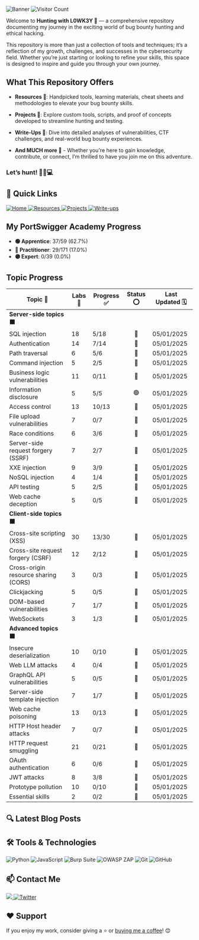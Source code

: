 ![Banner](https://github.com/L0WK3Y-IAAN/Hunting-With-L0WK3Y/blob/main/src/img/HWL.gif?raw=true)
![Visitor Count](https://profile-counter.glitch.me/Hunting-With-L0WK3Y/count.svg)


Welcome to **Hunting with L0WK3Y 👾** — a comprehensive repository documenting my journey in the exciting world of bug bounty hunting and ethical hacking.  

This repository is more than just a collection of tools and techniques; it’s a reflection of my growth, challenges, and successes in the cybersecurity field. Whether you’re just starting or looking to refine your skills, this space is designed to inspire and guide you through your own journey.  

## What This Repository Offers  

- **Resources 📖**: Handpicked tools, learning materials, cheat sheets and methodologies to elevate your bug bounty skills. 
  
- **Projects 🧪**: Explore custom tools, scripts, and proof of concepts developed to streamline hunting and testing.  
  
- **Write-Ups 📝**: Dive into detailed analyses of vulnerabilities, CTF challenges, and real-world bug bounty experiences.  
  
- **And MUCH more 👀** -  Whether you're here to gain knowledge, contribute, or connect, I’m thrilled to have you join me on this adventure.  

### Let’s hunt! 🕵️‍♂️💻  


## 🔗 Quick Links

<div align="left">
  <a href="https://github.com/L0WK3Y-IAAN/Hunting-With-L0WK3Y">
    <img src="https://img.shields.io/badge/Home-930b18?style=for-the-badge&logo=github&logoColor=white" alt="Home">
  </a>
  <a href="https://github.com/L0WK3Y-IAAN/Hunting-With-L0WK3Y/tree/main/Resources">
    <img src="https://img.shields.io/badge/Resources-00800c?style=for-the-badge&logo=github&logoColor=white" alt="Resources">
  </a>
  <a href="https://github.com/L0WK3Y-IAAN/Hunting-With-L0WK3Y/tree/main/Projects">
    <img src="https://img.shields.io/badge/Projects-930b18?style=for-the-badge&logo=github&logoColor=white" alt="Projects">
  </a>
  <a href="https://github.com/L0WK3Y-IAAN/Hunting-With-L0WK3Y/tree/main/Resources/Personal/Write-ups">
    <img src="https://img.shields.io/badge/Blog-00800c?style=for-the-badge&logo=blog&logoColor=white" alt="Write-ups">
  </a>
</div>

## My PortSwigger Academy Progress

- **🟢 Apprentice**: 37/59 (62.7%)
- **🔵 Practitioner**: 29/171 (17.0%)
- **🟣 Expert**: 0/39 (0.0%)

## Topic Progress
| Topic 📖 | Labs 🔬 | Progress ✅ | Status ⭕️ | Last Updated 🗓️ |
|---|---|---|:---:|---|
| **Server-side topics 🟧** | | | | |
| SQL injection | 18 | 5/18 | 🔵 | 05/01/2025 |
| Authentication | 14 | 7/14 | 🔵 | 05/01/2025 |
| Path traversal | 6 | 5/6 | 🔵 | 05/01/2025 |
| Command injection | 5 | 2/5 | 🔵 | 05/01/2025 |
| Business logic vulnerabilities | 11 | 0/11 | 🔴 | 05/01/2025 |
| Information disclosure | 5 | 5/5 | 🟢 | 05/01/2025 |
| Access control | 13 | 10/13 | 🔵 | 05/01/2025 |
| File upload vulnerabilities | 7 | 0/7 | 🔴 | 05/01/2025 |
| Race conditions | 6 | 3/6 | 🔵 | 05/01/2025 |
| Server-side request forgery (SSRF) | 7 | 2/7 | 🔵 | 05/01/2025 |
| XXE injection | 9 | 3/9 | 🔵 | 05/01/2025 |
| NoSQL injection | 4 | 1/4 | 🔵 | 05/01/2025 |
| API testing | 5 | 2/5 | 🔵 | 05/01/2025 |
| Web cache deception | 5 | 0/5 | 🔴 | 05/01/2025 |
| **Client-side topics 🟧** | | | | |
| Cross-site scripting (XSS) | 30 | 13/30 | 🔵 | 05/01/2025 |
| Cross-site request forgery (CSRF) | 12 | 2/12 | 🔵 | 05/01/2025 |
| Cross-origin resource sharing (CORS) | 3 | 0/3 | 🔴 | 05/01/2025 |
| Clickjacking | 5 | 0/5 | 🔴 | 05/01/2025 |
| DOM-based vulnerabilities | 7 | 1/7 | 🔵 | 05/01/2025 |
| WebSockets | 3 | 1/3 | 🔵 | 05/01/2025 |
| **Advanced topics 🟧** | | | | |
| Insecure deserialization | 10 | 0/10 | 🔴 | 05/01/2025 |
| Web LLM attacks | 4 | 0/4 | 🔴 | 05/01/2025 |
| GraphQL API vulnerabilities | 5 | 0/5 | 🔴 | 05/01/2025 |
| Server-side template injection | 7 | 1/7 | 🔵 | 05/01/2025 |
| Web cache poisoning | 13 | 0/13 | 🔴 | 05/01/2025 |
| HTTP Host header attacks | 7 | 0/7 | 🔴 | 05/01/2025 |
| HTTP request smuggling | 21 | 0/21 | 🔴 | 05/01/2025 |
| OAuth authentication | 6 | 0/6 | 🔴 | 05/01/2025 |
| JWT attacks | 8 | 3/8 | 🔵 | 05/01/2025 |
| Prototype pollution | 10 | 0/10 | 🔴 | 05/01/2025 |
| Essential skills | 2 | 0/2 | 🔴 | 05/01/2025 |


## 🔍 Latest Blog Posts



## 🛠️ Tools & Technologies

<div align="left">
  <img src="https://img.shields.io/badge/Python-3776AB?style=for-the-badge&logo=python&logoColor=white" alt="Python">
  <img src="https://img.shields.io/badge/JavaScript-F7DF1E?style=for-the-badge&logo=javascript&logoColor=black" alt="JavaScript">
  <img src="https://img.shields.io/badge/Burp_Suite-000000?style=for-the-badge&logo=burpsuite&logoColor=white" alt="Burp Suite">
  <img src="https://img.shields.io/badge/OWASP_ZAP-9C27B0?style=for-the-badge&logo=owasp-zap&logoColor=white" alt="OWASP ZAP">
  <img src="https://img.shields.io/badge/Git-F05032?style=for-the-badge&logo=git&logoColor=white" alt="Git">
  <img src="https://img.shields.io/badge/GitHub-181717?style=for-the-badge&logo=github&logoColor=white" alt="GitHub">
</div>



## 📫 Contact Me

<div align="left">
  <a href="https://linkedin.com/in/iaansec">
    <img src="https://custom-icon-badges.demolab.com/badge/LinkedIn-0A66C2?logo=linkedin-white&logoColor=fff">
  </a>
  <a href="https://twitter.com/L0WK3Y_OFFICIAL">
    <img src="https://img.shields.io/badge/X-%23000000.svg?logo=X&logoColor=white" alt="Twitter">
  </a>
</div>



## ❤️ Support

If you enjoy my work, consider giving a ⭐️ or [buying me a coffee](https://www.buymeacoffee.com/l0wk3y)! 😊

